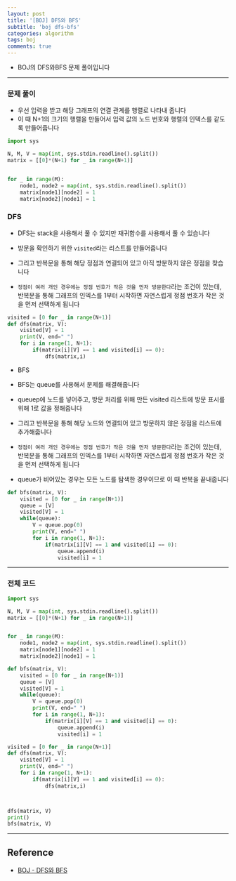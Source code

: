 ```yaml
---
layout: post
title: '[BOJ] DFS와 BFS'
subtitle: 'boj dfs-bfs'
categories: algorithm
tags: boj
comments: true
---
```


- BOJ의 DFS와BFS 문제 풀이입니다

---

### 문제 풀이

- 우선 입력을 받고 해당 그래프의 연결 관계를 행렬로 나타내 줍니다
- 이 때 N+1의 크기의 행렬을 만들어서 입력 값의 노드 번호와 행렬의 인덱스를 같도록 만들어줍니다

```python
import sys

N, M, V = map(int, sys.stdin.readline().split())
matrix = [[0]*(N+1) for _ in range(N+1)]


for _ in range(M):
    node1, node2 = map(int, sys.stdin.readline().split())
    matrix[node1][node2] = 1
    matrix[node2][node1] = 1

```

### DFS

- DFS는 stack을 사용해서 풀 수 있지만 재귀함수를 사용해서 풀 수 있습니다

- 방문을 확인하기 위한 `visited`라는 리스트를 만들어줍니다

- 그리고 반복문을 통해 해당 정점과 연결되어 있고 아직 방분하지 않은 정점을 찾습니다

- `정점이 여러 개인 경우에는 정점 번호가 작은 것을 먼저 방문한다`라는 조건이 있는데, 반복문을 통해 그래프의 인덱스를 1부터 시작하면 자연스럽게 정점 번호가 작은 것을 먼저 선택하게 됩니다

```python
visited = [0 for _ in range(N+1)]
def dfs(matrix, V):
    visited[V] = 1
    print(V, end=" ")
    for i in range(1, N+1):
        if(matrix[i][V] == 1 and visited[i] == 0):
            dfs(matrix,i)

```

- BFS

- BFS는 queue를 사용해서 문제를 해결해줍니다

- queuep에 노드를 넣어주고, 방문 처리를 위해 만든 visited 리스트에 방문 표시를 위해 1로 값을 정해줍니다

- 그리고 반복문을 통해 해당 노드와 연결되어 있고 방문하지 않은 정점을 리스트에 추가해줍니다

- `정점이 여러 개인 경우에는 정점 번호가 작은 것을 먼저 방문한다`라는 조건이 있는데, 반복문을 통해 그래프의 인덱스를 1부터 시작하면 자연스럽게 정점 번호가 작은 것을 먼저 선택하게 됩니다

- queue가 비어있는 경우는 모든 노드를 탐색한 경우이므로 이 때 반복을 끝내줍니다

```python
def bfs(matrix, V):
    visited = [0 for _ in range(N+1)]
    queue = [V]
    visited[V] = 1
    while(queue):
        V = queue.pop(0)
        print(V, end=" ")
        for i in range(1, N+1):
            if(matrix[i][V] == 1 and visited[i] == 0):
                queue.append(i)
                visited[i] = 1

```

---

### 전체 코드

```python
import sys

N, M, V = map(int, sys.stdin.readline().split())
matrix = [[0]*(N+1) for _ in range(N+1)]


for _ in range(M):
    node1, node2 = map(int, sys.stdin.readline().split())
    matrix[node1][node2] = 1
    matrix[node2][node1] = 1

def bfs(matrix, V):
    visited = [0 for _ in range(N+1)]
    queue = [V]
    visited[V] = 1
    while(queue):
        V = queue.pop(0)
        print(V, end=" ")
        for i in range(1, N+1):
            if(matrix[i][V] == 1 and visited[i] == 0):
                queue.append(i)
                visited[i] = 1

visited = [0 for _ in range(N+1)]
def dfs(matrix, V):
    visited[V] = 1
    print(V, end=" ")
    for i in range(1, N+1):
        if(matrix[i][V] == 1 and visited[i] == 0):
            dfs(matrix,i)



dfs(matrix, V)
print()
bfs(matrix, V)
```

---

## Reference

- [BOJ - DFS와 BFS](https://www.acmicpc.net/problem/1260)
